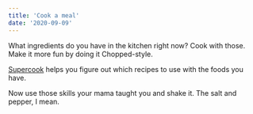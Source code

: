 ```yaml
---
title: 'Cook a meal'
date: '2020-09-09'
---
```


What ingredients do you have in the kitchen right now? Cook with those. Make it more fun by doing it Chopped-style.

[Supercook](https://www.supercook.com/#/recipes) helps you figure out which recipes to use with the foods you have.

Now use those skills your mama taught you and shake it. The salt and pepper, I mean.